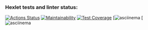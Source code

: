 ### Hexlet tests and linter status:
[![Actions Status](https://github.com/artpah/python-project-49/actions/workflows/hexlet-check.yml/badge.svg)](https://github.com/artpah/python-project-49/actions)
[![Maintainability](https://api.codeclimate.com/v1/badges/a99a88d28ad37a79dbf6/maintainability)](https://codeclimate.com/github/codeclimate/codeclimate/maintainability)
[![Test Coverage](https://api.codeclimate.com/v1/badges/a99a88d28ad37a79dbf6/test_coverage)](https://codeclimate.com/github/codeclimate/codeclimate/test_coverage)
[![asciinema](https://asciinema.org/a/YAn0PCCuTvMR4MhvB6QnMBQym)
[![asciinema](https://asciinema.org/a/ufyRKQEJRRAED5jP6PvQYl9ek)

